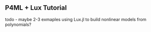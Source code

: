 
## P4ML + Lux Tutorial 

todo - maybe 2-3 exmaples using Lux.jl to build nonlinear models from polynomials? 

